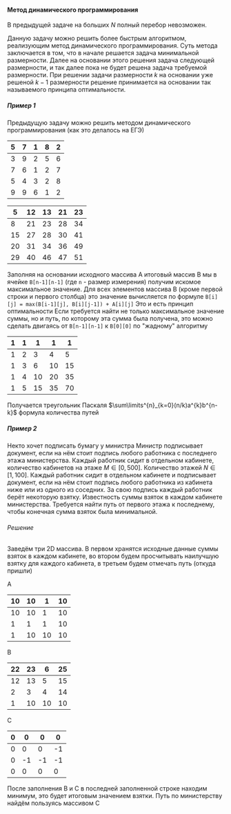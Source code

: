 #### Метод динамического программирования

В предыдущей задаче на больших $N$ полный перебор невозможен. 

Данную задачу можно решить более быстрым алгоритмом, реализующим метод динамического программирования. Суть метода заключается в том, что в начале решается задача минимальной размерности. Далее на основании этого решения задача следующей размерности, и так далее пока не будет решена задача требуемой размерности. При решении задачи размерности $k$ на основании уже решеной $k-1$ размерности решение принимается на основании так называемого принципа оптимальности.

##### Пример 1
Предыдущую задачу можно решить методом динамического программирования (как это делалось на ЕГЭ)

| 5   | 7   | 1   | 8   | 2   |
| --- | --- | --- | --- | --- |
| 3   | 9   | 2   | 5   | 6   |
| 7   | 6   | 1   | 2   | 7   |
| 5   | 4   | 3   | 2   | 8   |
| 9   | 9   | 6   | 1   | 2    |


| 5   | 12  | 13  | 21  | 23  |
| --- | --- | --- | --- | --- |
| 8   | 21  | 23  | 28  | 34  |
| 15  | 27  | 28  | 30  | 41  |
| 20  | 31  | 34  | 36  | 49  |
| 29  | 40  | 46  | 47  | 51  | 

Заполняя на основании исходного массива A итоговый массив B мы в ячейке `B[n-1][n-1]` (где `n` - размер измерения) получим искомое максимальное значение.
Для всех элементов массива B (кроме первой строки и первого столбца) это значение вычисляется по формуле `B[i][j] = max(B[i-1][j], B[i][j-1]) + A[i][j]`
Это и есть принцип оптимальности 
Если требуется найти не только максимальное значение суммы, но и путь, по которому эта сумма была получена, это можно сделать двигаясь от `B[n-1][n-1]` к `B[0][0]` по "жадному" алгоритму

| 1   | 1   | 1   | 1   | 1   |
| --- | --- | --- | --- | --- |
| 1   | 2   | 3   | 4   | 5   |
| 1   | 3   | 6   | 10  | 15  |
| 1   | 4   | 10  | 20  | 35  |
| 1   | 5   | 15  | 35  | 70  |
Получается треугольник Паскаля 
$\sum\limits^{n}_{k=0}(n/k)a^{k}b^{n-k}$
формула количества путей

##### Пример 2
Некто хочет подписать бумагу у министра
Министр подписывает документ, если на нём стоит подпись любого работника с последнего этажа министерства. Каждый работник сидит в отдельном кабинете, количество кабинетов на этаже $M \in {[0,500]}$. Количество этажей $N \in{[1,100]}$. Каждый работник сидит в отдельном кабинете и подписывает документ, если на нём стоит подпись любого работника из кабинета ниже или из одного из соседних. За свою подпись каждый работник берёт некоторую взятку. Известность суммы взяток в каждом кабинете министерства. Требуется найти путь от первого этажа к последнему, чтобы конечная сумма взяток была минимальной.
###### Решение
Заведём три 2D массива. В первом хранятся исходные данные суммы взяток в каждом кабинете, во втором будем просчитывать наилучшую взятку для каждого кабинета, в третьем будем отмечать путь (откуда пришли)

A

| 10  | 10  | 1   | 10  |
| --- | --- | --- | --- |
| 10  | 10  | 1   | 10  |
| 1   | 1   | 1   | 10  |
| 1   | 10  | 10  | 10  | 

B

| 22  | 23  | 6   | 25  |
| --- | --- | --- | --- |
| 12  | 13  | 5   | 15  |
| 2   | 3   | 4   | 14  |
| 1   | 10  | 10  | 10  |

C

| 0   | 0   | 0   | 0   |
| --- | --- | --- | --- |
| 0   | 0   | 0   | -1  |
| 0   | -1  | -1  | -1  |
| 0   | 0   | 0   | 0   | 

После заполнения B и C в последней заполненной строке находим минимум, это будет итоговым значением взятки.
Путь по министерству найдём пользуясь массивом C
